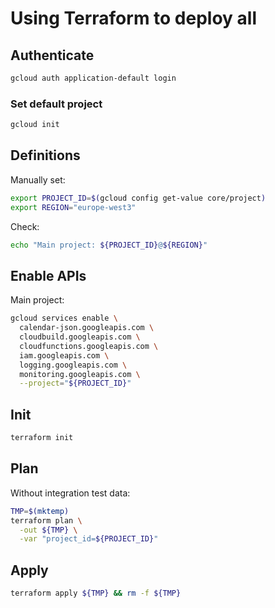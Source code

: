 # Using Terraform to deploy all

## Authenticate

```bash
gcloud auth application-default login
```

### Set default project

```bash
gcloud init
```

## Definitions

Manually set:

```bash
export PROJECT_ID=$(gcloud config get-value core/project)
export REGION="europe-west3"
```

Check:

```bash
echo "Main project: ${PROJECT_ID}@${REGION}"
```

## Enable APIs

Main project:

```bash
gcloud services enable \
  calendar-json.googleapis.com \
  cloudbuild.googleapis.com \
  cloudfunctions.googleapis.com \
  iam.googleapis.com \
  logging.googleapis.com \
  monitoring.googleapis.com \
  --project="${PROJECT_ID}"
```

## Init

```bash
terraform init
```

## Plan

Without integration test data:

```bash
TMP=$(mktemp)
terraform plan \
  -out ${TMP} \
  -var "project_id=${PROJECT_ID}"
```

## Apply

```bash
terraform apply ${TMP} && rm -f ${TMP}
```
